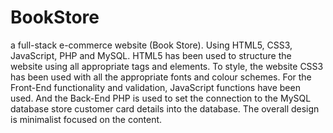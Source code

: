 # BookStore
a full-stack e-commerce website (Book Store). 
Using HTML5, CSS3, JavaScript, PHP and MySQL. HTML5 has been used to structure the website using all appropriate tags and elements.
To style, the website CSS3 has been used with all the appropriate fonts and colour schemes. For the Front-End functionality and validation, JavaScript functions have been used.
And the Back-End PHP is used to set the connection to the MySQL database store customer card details into the database. The overall design is minimalist focused on the content.
